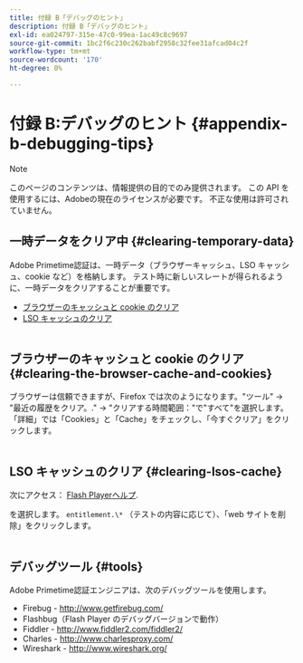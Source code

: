 ```yaml
---
title: 付録 B「デバッグのヒント」
description: 付録 B「デバッグのヒント」
exl-id: ea024797-315e-47c0-99ea-1ac49c8c9697
source-git-commit: 1bc2f6c230c262babf2958c32fee31afcad04c2f
workflow-type: tm+mt
source-wordcount: '170'
ht-degree: 0%

---
```


# 付録 B:デバッグのヒント {#appendix-b-debugging-tips}

>[!NOTE]
>
>このページのコンテンツは、情報提供の目的でのみ提供されます。 この API を使用するには、Adobeの現在のライセンスが必要です。 不正な使用は許可されていません。


## 一時データをクリア中 {#clearing-temporary-data}

Adobe Primetime認証は、一時データ（ブラウザーキャッシュ、LSO キャッシュ、cookie など）を格納します。 テスト時に新しいスレートが得られるように、一時データをクリアすることが重要です。

- [ブラウザーのキャッシュと cookie のクリア](#clearing-the-browser-cache-and-cookies)
- [LSO キャッシュのクリア](#clearing-lsos-cache)\
   

## ブラウザーのキャッシュと cookie のクリア {#clearing-the-browser-cache-and-cookies}

ブラウザーは信頼できますが、Firefox では次のようになります。&quot;ツール&quot; -\> &quot;最近の履歴をクリア。.&quot; -\> &quot;クリアする時間範囲：&quot;で&quot;すべて&quot;を選択します。「詳細」では「Cookies」と「Cache」をチェックし、「今すぐクリア」をクリックします。\
 

## LSO キャッシュのクリア {#clearing-lsos-cache}

次にアクセス： [Flash Playerヘルプ](http://www.macromedia.com/support/documentation/en/flashplayer/help/settings_manager07.html).

を選択します。 ```entitlement.\*``` （テストの内容に応じて）、「web サイトを削除」をクリックします。\
 

## デバッグツール {#tools}

Adobe Primetime認証エンジニアは、次のデバッグツールを使用します。

- Firebug - <http://www.getfirebug.com/>
- Flashbug（Flash Player のデバッグバージョンで動作）
- Fiddler - <http://www.fiddler2.com/fiddler2/>
- Charles - <http://www.charlesproxy.com/>
- Wireshark - <http://www.wireshark.org/>


<!--
## Related Information

- [Programmer Integration Guide](/help/authentication/programmer-integration-guide-overview.md)

- [Using Charles Proxy (Tech Note)](https://tve.zendesk.com/hc/en-us/articles/204962849-Using-Charles-Proxy)
-->
